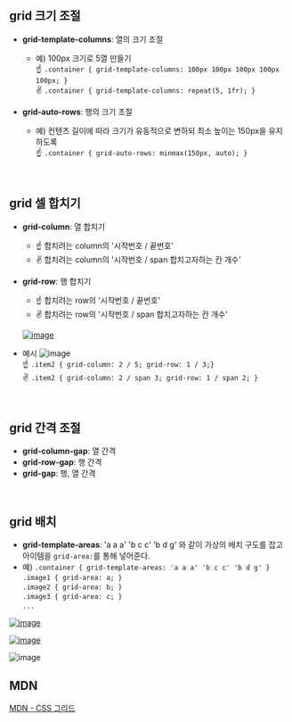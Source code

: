 ## grid 크기 조절
- **grid-template-columns**: 열의 크기 조절  
  - 예) 100px 크기로 5열 만들기  
    ☝ `.container { grid-template-columns: 100px 100px 100px 100px 100px; }`  
    ✌ `.container { grid-template-columns: repeat(5, 1fr); }`  

- **grid-auto-rows**: 행의 크기 조절  
  - 예) 컨텐츠 길이에 따라 크기가 유동적으로 변하되 최소 높이는 150px을 유지하도록  
    ☝ `.container { grid-auto-rows: minmax(150px, auto); }`
<br>

## grid 셀 합치기
- **grid-column**: 열 합치기
  - ☝ 합치려는 column의 '시작번호 / 끝번호'
  - ✌ 합치려는 column의 '시작번호 / span 합치고자하는 칸 개수'
- **grid-row**: 행 합치기
  - ☝ 합치려는 row의 '시작번호 / 끝번호'
  - ✌ 합치려는 row의 '시작번호 / span 합치고자하는 칸 개수'

  [![image](https://github.com/user-attachments/assets/8efd53c9-aa50-4f7f-b34d-7e8e8f0f3639)](https://github.com/jihye046/css-tutorial/blob/main/grid/gridPracC.css)

- 예시
![image](https://github.com/user-attachments/assets/3f2d0db4-6461-4d44-8737-ac5c0c401617)  
☝ `.item2 { grid-column: 2 / 5; grid-row: 1 / 3;}`  
✌ `.item2 { grid-column: 2 / span 3; grid-row: 1 / span 2; }` 
<br>


## grid 간격 조절
- **grid-column-gap**: 열 간격
- **grid-row-gap**: 행 간격
- **grid-gap**: 행, 열 간격
<br>

## grid 배치
- **grid-template-areas**:
    'a a a'
    'b c c'
    'b d g'
    와 같이 가상의 배치 구도를 잡고 아이템을 `grid-area:`를 통해 넣어준다.
- 예) `.container {
            grid-template-areas:
              'a a a'
              'b c c'
              'b d g'
       }`  
       `.image1 { grid-area: a; }`  
       `.image2 { grid-area: b; }`  
       `.image3 { grid-area: c; }`  
       ` ... `  


[![image](https://github.com/user-attachments/assets/957dd6e1-b2d4-4d6d-8382-3687240cf10b)](https://github.com/jihye046/css-tutorial/blob/main/grid/image.css)

[![image](https://github.com/user-attachments/assets/30612ebd-f677-44af-b506-7bc915fe8d22)](https://github.com/jihye046/css-tutorial/blob/main/grid/index.css)

![image](https://github.com/user-attachments/assets/ce6e1747-2f03-4a5c-89a2-47713a3f5141)


## MDN
<a href="https://developer.mozilla.org/ko/docs/Learn/CSS/CSS_layout/Grids">MDN - CSS 그리드









